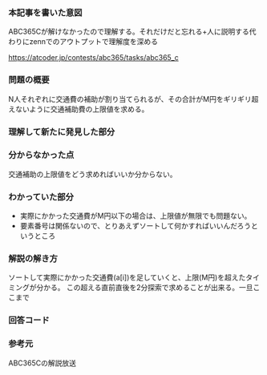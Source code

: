 ### 本記事を書いた意図
ABC365Cが解けなかったので理解する。それだけだと忘れる+人に説明する代わりにzennでのアウトプットで理解度を深める

https://atcoder.jp/contests/abc365/tasks/abc365_c

### 問題の概要
N人それぞれに交通費の補助が割り当てられるが、その合計がM円をギリギリ超えないように交通補助費の上限値を求める。

### 理解して新たに発見した部分

### 分からなかった点
交通補助の上限値をどう求めればいいか分からない。

### わかっていた部分
- 実際にかかった交通費がM円以下の場合は、上限値が無限でも問題ない。
- 要素番号は関係ないので、とりあえずソートして何かすればいいんだろうというところ

### 解説の解き方
ソートして実際にかかった交通費(a[i])を足していくと、上限(M円)を超えたタイミングが分かる。
この超える直前直後を2分探索で求めることが出来る。一旦ここまで


### 回答コード


### 参考元
ABC365Cの解説放送